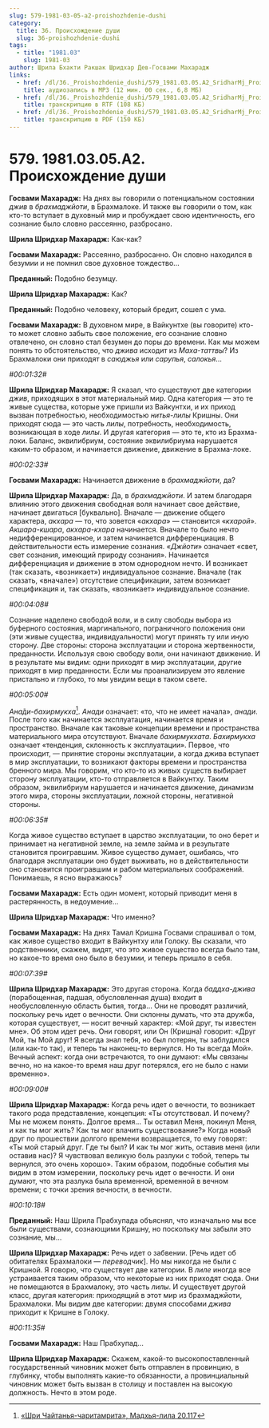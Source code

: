 ```yaml
---
slug: 579-1981-03-05-a2-proishozhdenie-dushi
category:
  title: 36. Происхождение души
  slug: 36-proishozhdenie-dushi
tags:
  - title: "1981.03"
    slug: 1981-03
author: Шрила Бхакти Ракшак Шридхар Дев-Госвами Махарадж
links:
  - href: /dl/36._Proishozhdenie_dushi/579_1981.03.05.A2_SridharMj_Proishojdenie_dushi.mp3
    title: аудиозапись в MP3 (12 мин. 00 сек., 6,8 МБ)
  - href: /dl/36._Proishozhdenie_dushi/579_1981.03.05.A2_SridharMj_Proishojdenie_dushi.rtf
    title: транскрипцию в RTF (108 КБ)
  - href: /dl/36._Proishozhdenie_dushi/579_1981.03.05.A2_SridharMj_Proishojdenie_dushi.pdf
    title: транскрипцию в PDF (150 КБ)
---
```


# 579. 1981.03.05.A2. Происхождение души

**Госвами Махарадж:** На днях вы говорили о потенциальном состоянии *джив* в *брахмаджйоти*, в Брахмалоке. И также вы говорили о том, как кто-то вступает в духовный мир и пробуждает свою идентичность, его сознание было словно рассеянно, разбросано.

**Шрила Шридхар Махарадж:** Как-как?

**Госвами Махарадж:** Рассеянно, разбросанно. Он словно находился в безумии и не помнил свое духовное тождество…

**Преданный:** Подобно безумцу.

**Шрила Шридхар Махарадж:** Как?

**Преданный:** Подобно человеку, который бредит, сошел с ума.

**Госвами Махарадж:** В духовном мире, в Вайкунтхе (вы говорите) кто-то может словно забыть свое положение, его сознание словно отвлечено, он словно стал безумен до поры до времени. Как мы можем понять то обстоятельство, что *джива* исходит из *Маха-таттвы*? Из Брахмалоки они приходят в *саюджья* или *сарупья*, *салокья*…

*#00:01:32#*

**Шрила Шридхар Махарадж:** Я сказал, что существуют две категории *джив*, приходящих в этот материальный мир. Одна категория — это те живые существа, которые уже пришли из Вайкунтхи, и их приход вызван потребностью, необходимостью *нитья-лилы* Кришны. Они приходят сюда — это часть *лилы*, потребность, необходимость, возникающая в ходе *лилы*. И другая категория — это те, кто из Брахма-локи. Баланс, эквилибриум, состояние эквилибриума нарушается каким-то образом, и начинается движение, движение в Брахма-локе.

*#00:02:33#*

**Госвами Махарадж:** Начинается движение в *брахмаджйоти*, да?

**Шрила Шридхар Махарадж:** Да, в *брахмаджйоти*. И затем благодаря влиянию этого движения свободная воля начинает свое действие, начинает двигаться [буквально]. Вначале — движение общего характера, *акхара* — то, что зовется «*акхара*» — становится «*кхарой*». *Акшара-кшара*, *акхара-кхара* начинается. Вначале то было нечто недифференцированное, и затем начинается дифференциация. В действительности есть измерение сознания. «*Джйоти*» означает «свет, свет сознания, имеющий природу сознания». Начинается дифференциация и движение в этом однородном нечто. И возникает (так сказать, «возникает») индивидуальное сознание. Вначале (так сказать, «вначале») отсутствие спецификации, затем возникает спецификация и, так сказать, «возникает» индивидуальное сознание.

*#00:04:08#*

Сознание наделено свободой воли, и в силу свободы выбора из буферного состояния, маргинального, пограничного положения они (эти живые существа, индивидуальности) могут принять ту или иную сторону. Две стороны: сторона эксплуатации и сторона жертвенности, преданности. Используя свою свободу воли, они начинают движение. И в результате мы видим: одни приходят в мир эксплуатации, другие приходят в мир преданности. Если мы проанализируем это явление пристально и глубоко, то мы увидим вещи в таком свете.

*#00:05:00#*

*Ана̄ди-бахирмукха*[^_ftn1]. *Анади* означает: «то, что не имеет начала», *анади*. После того как начинается эксплуатация, начинается время и пространство. Вначале как таковые концепции времени и пространства материального мира отсутствуют. Вначале *бахирмукхата*. *Бахирмукха* означает «тенденция, склонность к эксплуатации». Первое, что происходит, — принятие стороны эксплуатации, а когда джива вступает в мир эксплуатации, то возникают факторы времени и пространства бренного мира. Мы говорим, что кто-то из живых существ выбирает сторону эксплуатации, кто-то отправляется в Вайкунтху. Таким образом, эквилибриум нарушается и начинается движение, динамизм этого мира, стороны эксплуатации, ложной стороны, негативной стороны.

*#00:06:35#*

Когда живое существо вступает в царство эксплуатации, то оно берет и принимает на негативной земле, на земле займа и в результате становится проигравшим. Живое существо думает, ошибаясь, что благодаря эксплуатации оно будет выживать, но в действительности оно становится проигравшим и рабом материальных соображений. Понимаешь, я ясно выражаюсь?

**Госвами Махарадж:** Есть один момент, который приводит меня в растерянность, в недоумение…

**Шрила Шридхар Махарадж:** Что именно?

**Госвами Махарадж:** На днях Тамал Кришна Госвами спрашивал о том, как живое существо входит в Вайкунтху или Голоку. Вы сказали, что родственники, скажем, видят, что это живое существо всегда было там, но какое-то время оно было в безумии, и теперь пришло в себя.

*#00:07:39#*

**Шрила Шридхар Махарадж:** Это другая сторона. Когда *баддха-джива* (порабощенная, падшая, обусловленная душа) входит в необусловленную область бытия, тогда… Они не проводят различий, поскольку речь идет о вечности. Они склонны думать, что эта дружба, которая существует, — носит вечный характер: «Мой друг, ты известен мне». Об этом идет речь. Они говорят, или Он (Кришна) говорит: «Друг Мой, ты Мой друг! Я всегда знал тебя, но был потерян, ты заблудился (или как-то так), и теперь ты наконец-то вернулся. Но ты всегда Мой». Вечный аспект: когда они встречаются, то они думают: «Мы связаны вечно, но на какое-то время наш друг потерялся, его не было с нами временно».

*#00:09:00#*

**Шрила Шридхар Махарадж:** Когда речь идет о вечности, то возникает такого рода представление, концепция: «Ты отсутствовал. И почему? Мы не можем понять. Долгое время… Ты оставил Меня, покинул Меня, и как ты мог жить? Как ты мог влачить существование?» Когда новый друг по прошествии долгого времени возвращается, то ему говорят: «Ты мой старый друг. Где ты был? И как ты мог жить, оставив меня (или оставив нас)? Я чувствовал великую боль разлуки с тобой, теперь ты вернулся, это очень хорошо». Таким образом, подобные события мы видим в этом измерении, поскольку речь идет о вечности. И они думают, что эта разлука была временной, временной в вечном времени; с точки зрения вечности, в вечности.

*#00:10:18#*

**Преданный:** Наш Шрила Прабхупада объяснял, что изначально мы все были существами, сознающими Кришну, но поскольку мы забыли это сознание, мы…

**Шрила Шридхар Махарадж:** Речь идет о забвении. [Речь идет об обитателях Брахмалоки — *переводчик*]. Но мы никогда не были с Кришной. Я говорю, что существует две категории. В *лиле* иногда все устраивается таким образом, что некоторые из них приходят сюда. Они не помещаются в Брахмалоку, это часть *лилы*. И существует другой класс, другая категория: приходящий в этот мир из брахмаджйоти, Брахмалоки. Мы видим две категории: двумя способами *джива* приходит к Кришне в Голоку.

*#00:11:35#*

**Госвами Махарадж:** Наш Прабхупад…

**Шрила Шридхар Махарадж:** Скажем, какой-то высокопоставленный государственный чиновник может быть отправлен в провинцию, в глубинку, чтобы выполнять какие-то обязанности, а провинциальный чиновник может быть вызван в столицу и поставлен на высокую должность. Нечто в этом роде.



[^_ftn1]: [«Шри Чайтанья-чаритамрита», Мадхья-лила 20.117](../notes/shri-chajtanya-charitamrita-madhya-lila/shri-chajtanya-charitamrita-madhya-lila-20-117.md)
